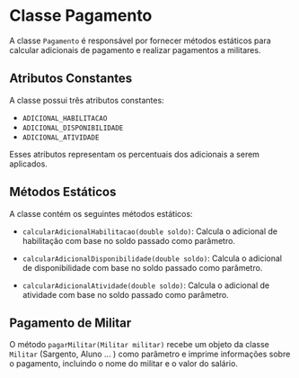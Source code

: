 # Classe Pagamento

A classe `Pagamento` é responsável por fornecer métodos estáticos para calcular adicionais de pagamento e realizar pagamentos a militares.

## Atributos Constantes

A classe possui três atributos constantes:

- `ADICIONAL_HABILITACAO`
- `ADICIONAL_DISPONIBILIDADE`
- `ADICIONAL_ATIVIDADE`

Esses atributos representam os percentuais dos adicionais a serem aplicados.

## Métodos Estáticos

A classe contém os seguintes métodos estáticos:

- `calcularAdicionalHabilitacao(double soldo)`: Calcula o adicional de habilitação com base no soldo passado como parâmetro.

- `calcularAdicionalDisponibilidade(double soldo)`: Calcula o adicional de disponibilidade com base no soldo passado como parâmetro.

- `calcularAdicionalAtividade(double soldo)`: Calcula o adicional de atividade com base no soldo passado como parâmetro.

## Pagamento de Militar

O método `pagarMilitar(Militar militar)` recebe um objeto da classe `Militar` (Sargento, Aluno ... ) como parâmetro e imprime informações sobre o pagamento, incluindo o nome do militar e o valor do salário.
